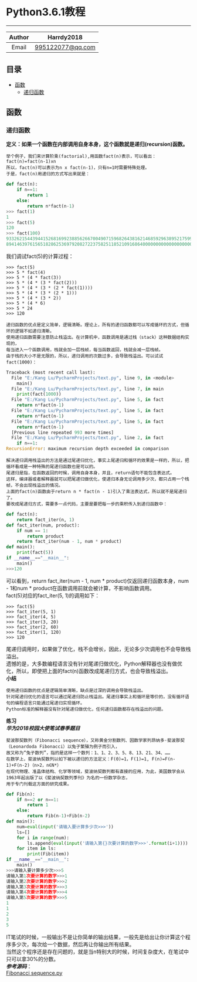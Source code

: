 # Python3.6.1教程
***
|Author|Harrdy2018|
|:----------------:|:----------------:|
|Email|995122077@qq.com|
## 目录
* [函数](#函数)
  * [递归函数](#递归函数)

## 函数
### 递归函数
**定义：如果一个函数在内部调用自身本身，这个函数就是递归(recursion)函数。**
```
举个例子，我们来计算阶乘(factorial),用函数fact(n)表示，可以看出：fact(n)=fact(n-1)xn
所以，fact(n)可以表示为n x fact(n-1)，只有n=1时需要特殊处理。
于是，fact(n)用递归的方式写出来就是：
```
```python
def fact(n):
    if n==1:
        return 1
    else:
        return n*fact(n-1)
>>> fact(1)
1
>>> fact(5)
120
>>> fact(100)
9332621544394415268169923885626670049071596826438162146859296389521759999322991560
8941463976156518286253697920827223758251185210916864000000000000000000000000
```
我们调试fact(5)的计算过程：
```
>>> fact(5)
>>> 5 * fact(4)
>>> 5 * (4 * fact(3))
>>> 5 * (4 * (3 * fact(2)))
>>> 5 * (4 * (3 * (2 * fact(1))))
>>> 5 * (4 * (3 * (2 * 1)))
>>> 5 * (4 * (3 * 2))
>>> 5 * (4 * 6)
>>> 5 * 24
>>> 120
```
```
递归函数的优点是定义简单，逻辑清晰。理论上，所有的递归函数都可以写成循环的方式，但循环的逻辑不如递归清晰。
使用递归函数需要注意防止栈溢出。在计算机中，函数调用是通过栈（stack）这种数据结构实现的，
每当进入一个函数调用，栈就会加一层栈帧，每当函数返回，栈就会减一层栈帧。
由于栈的大小不是无限的，所以，递归调用的次数过多，会导致栈溢出。可以试试fact(1000)：
```
```python
Traceback (most recent call last):
  File "E:/Kang Lu/PycharmProjects/text.py", line 9, in <module>
    main()
  File "E:/Kang Lu/PycharmProjects/text.py", line 7, in main
    print(fact(1000))
  File "E:/Kang Lu/PycharmProjects/text.py", line 5, in fact
    return n*fact(n-1)
  File "E:/Kang Lu/PycharmProjects/text.py", line 5, in fact
    return n*fact(n-1)
  File "E:/Kang Lu/PycharmProjects/text.py", line 5, in fact
    return n*fact(n-1)
  [Previous line repeated 993 more times]
  File "E:/Kang Lu/PycharmProjects/text.py", line 2, in fact
    if n==1:
RecursionError: maximum recursion depth exceeded in comparison
```
```
解决递归调用栈溢出的方法是通过尾递归优化，事实上尾递归和循环的效果是一样的，所以，把循环看成是一种特殊的尾递归函数也是可以的。
尾递归是指，在函数返回的时候，调用自身本身，并且，return语句不能包含表达式。
这样，编译器或者解释器就可以把尾递归做优化，使递归本身无论调用多少次，都只占用一个栈帧，不会出现栈溢出的情况。
上面的fact(n)函数由于return n * fact(n - 1)引入了乘法表达式，所以就不是尾递归了。
要改成尾递归方式，需要多一点代码，主要是要把每一步的乘积传入到递归函数中：
```
```python
def fact(n):
    return fact_iter(n, 1)
def fact_iter(num, product):
    if num == 1:
        return product
    return fact_iter(num - 1, num * product)
def main():
    print(fact(5))
if __name__=="__main__":
    main()
>>>120
```
可以看到，return fact_iter(num - 1, num * product)仅返回递归函数本身，num - 1和num * product在函数调用前就会被计算，不影响函数调用。<br>
fact(5)对应的fact_iter(5, 1)的调用如下：
```
>>> fact(5)
>>> fact_iter(5, 1)
>>> fact_iter(4, 5)
>>> fact_iter(3, 20)
>>> fact_iter(2, 60)
>>> fact_iter(1, 120)
>>> 120
```
尾递归调用时，如果做了优化，栈不会增长，因此，无论多少次调用也不会导致栈溢出。<br>
遗憾的是，大多数编程语言没有针对尾递归做优化，Python解释器也没有做优化，所以，即使把上面的fact(n)函数改成尾递归方式，也会导致栈溢出。<br>
**小结**
```
使用递归函数的优点是逻辑简单清晰，缺点是过深的调用会导致栈溢出。
针对尾递归优化的语言可以通过尾递归防止栈溢出。尾递归事实上和循环是等价的，没有循环语句的编程语言只能通过尾递归实现循环。
Python标准的解释器没有针对尾递归做优化，任何递归函数都存在栈溢出的问题。
```
**练习**<br>
***华为2018校园大使笔试春季题目***
```
斐波那契数列（Fibonacci sequence），又称黄金分割数列、因数学家列昂纳多·斐波那契（Leonardoda Fibonacci）以兔子繁殖为例子而引入，
故又称为“兔子数列”，指的是这样一个数列：1、1、2、3、5、8、13、21、34、……
在数学上，斐波纳契数列以如下被以递归的方法定义：F(0)=1，F(1)=1, F(n)=F(n-1)+F(n-2)（n>2，n∈N*）
在现代物理、准晶体结构、化学等领域，斐波纳契数列都有直接的应用，为此，美国数学会从1963年起出版了以《斐波纳契数列季刊》为名的一份数学杂志，
用于专门刊载这方面的研究成果。
```
```python
def Fib(n):
    if n==2 or n==1:
        return 1
    else:
        return Fib(n-1)+Fib(n-2)
def main():
    num=eval(input('请输入要计算多少次>>>'))
    ls=[]
    for i in range(num):
        ls.append(eval(input('请输入第{}次要计算的数字>>>'.format(i+1))))
    for item in ls:
        print(Fib(item))
if __name__=="__main__":
    main()
>>>请输入要计算多少次>>>5
请输入第1次要计算的数字>>>1
请输入第2次要计算的数字>>>2
请输入第3次要计算的数字>>>3
请输入第4次要计算的数字>>>4
请输入第5次要计算的数字>>>5
1
1
2
3
5
```
IT笔试的时候，一般输出不是让你简单的输出结果，一般先是给出让你计算这个程序多少次，每次给一个数据，然后再让你输出所有结果。<br>
当然这个程序还是存在问题的，就是当n特别大的时候，时间复杂度大，在笔试中只可以拿30%的分数。<br>
***参考源码***：<br>
[Fibonacci sequence.py](https://github.com/Harrdy2018/Interview-Questions-Set/blob/master/Fibonacci%20sequence.py)

